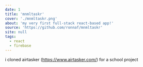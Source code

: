```yaml
---
date: 1
title: 'mnmltaskr'
cover: './mnmltaskr.png'
about: 'my very first full-stack react-based app!'
source: 'https://github.com/ronnaf/mnmltaskr'
site: null
tags:
  - react
  - firebase
---
```


i cloned airtasker (https://www.airtasker.com/) for a school project
